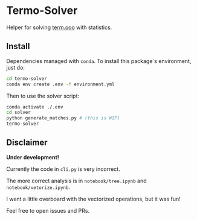 # Termo-Solver

Helper for solving [term.ooo](https://term.ooo) with statistics.

## Install

Dependencies managed with `conda`. To install this package`s environment, just do: 

```bash
cd termo-solver
conda env create .env -f environment.yml
```

Then to use the solver script:

```bash
conda activate ./.env
cd solver
python generate_matches.py # (this is WIP)
termo-solver
```

## Disclaimer

**Under development!**

Currently the code in `cli.py` is very incorrect.

The more correct analysis is in `notebook/tree.ipynb` and `notebook/vetorize.ipynb`.

I went a little overboard with the vectorized operations, but it was fun!

Feel free to open issues and PRs.